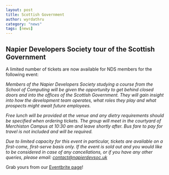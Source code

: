 ```yaml
---
layout: post
title: Scottish Government
author: wyrdathru
category: "news"
tags: [news]
---
```


## Napier Developers Society tour of the Scottish Government

A limited number of tickets are now available for NDS members for the following event:

*Members of the Napier Developers Society studying a course from the School of Computing will be given the opportunity to get behind closed doors and into the offices of the Scottish Government. They will gain insight into how the development team operates, what roles they play and what prospects might await future employees.*

*Free lunch will be provided at the venue and any dietry requirements should be specified when ordering tickets. The group will meet in the courtyard of Merchiston Campus at 10:30 am and leave shortly after. Bus fare to pay for travel is not included and will be required.*

*Due to limited capacity for this event in particular, tickets are available on a first-come, first-serve basis only. If the event is sold out and you would like to be considered in case of any cancellations, or if you have any other queries, please email: contact@napierdevsoc.uk*

Grab yours from our <a href="https://www.eventbrite.co.uk/e/napier-developers-society-tour-of-the-scottish-government-tickets-18806093532">Eventbrite page</a>!
